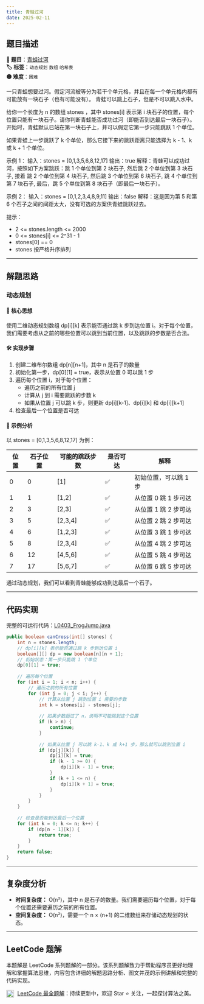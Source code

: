 ```yaml
---
title: 青蛙过河
date: 2025-02-11
---
```


## 题目描述

**🔗 题目**：[青蛙过河](https://leetcode.cn/problems/frog-jump/description/)  
**🏷️ 标签**：`动态规划` `数组` `哈希表`  
**🟡 难度**：`困难`  

一只青蛙想要过河。假定河流被等分为若干个单元格，并且在每一个单元格内都有可能放有一块石子（也有可能没有）。 青蛙可以跳上石子，但是不可以跳入水中。

给你一个长度为 n 的数组 stones ，其中 stones[i] 表示第 i 块石子的位置，每个位置只能有一块石子。请你判断青蛙能否成功过河（即能否到达最后一块石子）。开始时，青蛙默认已站在第一块石子上，并可以假定它第一步只能跳跃 1 个单位。

如果青蛙上一步跳跃了 k 个单位，那么它接下来的跳跃距离只能选择为 k - 1、k 或 k + 1 个单位。

示例 1：
输入：stones = [0,1,3,5,6,8,12,17]
输出：true
解释：青蛙可以成功过河，按照如下方案跳跃：跳 1 个单位到第 2 块石子, 然后跳 2 个单位到第 3 块石子, 接着 跳 2 个单位到第 4 块石子, 然后跳 3 个单位到第 6 块石子, 跳 4 个单位到第 7 块石子, 最后，跳 5 个单位到第 8 块石子（即最后一块石子）。

示例 2：
输入：stones = [0,1,2,3,4,8,9,11]
输出：false
解释：这是因为第 5 和第 6 个石子之间的间距太大，没有可选的方案供青蛙跳跃过去。

提示：
- 2 <= stones.length <= 2000
- 0 <= stones[i] <= 2^31 - 1
- stones[0] == 0
- stones 按严格升序排列

---

## 解题思路

### 动态规划

#### 📝 核心思想
使用二维动态规划数组 dp[i][k] 表示能否通过跳 k 步到达位置 i。对于每个位置，我们需要考虑从之前的哪些位置可以跳到当前位置，以及跳跃的步数是否合法。

#### 🛠️ 实现步骤
1. 创建二维布尔数组 dp[n][n+1]，其中 n 是石子的数量
2. 初始化第一步，dp[0][1] = true，表示从位置 0 可以跳 1 步
3. 遍历每个位置 i，对于每个位置：
   - 遍历之前的所有位置 j
   - 计算从 j 到 i 需要跳跃的步数 k
   - 如果从位置 j 可以跳 k 步，则更新 dp[i][k-1]、dp[i][k] 和 dp[i][k+1]
4. 检查最后一个位置是否可达

#### 🧩 示例分析
以 stones = [0,1,3,5,6,8,12,17] 为例：

| 位置 | 石子位置 | 可能的跳跃步数 | 是否可达 | 解释 |
|-----|---------|--------------|---------|------|
| 0 | 0 | [1] | ✅ | 初始位置，可以跳 1 步 |
| 1 | 1 | [1,2] | ✅ | 从位置 0 跳 1 步可达 |
| 2 | 3 | [2,3] | ✅ | 从位置 1 跳 2 步可达 |
| 3 | 5 | [2,3,4] | ✅ | 从位置 2 跳 2 步可达 |
| 4 | 6 | [1,2,3] | ✅ | 从位置 3 跳 1 步可达 |
| 5 | 8 | [2,3,4] | ✅ | 从位置 4 跳 2 步可达 |
| 6 | 12 | [4,5,6] | ✅ | 从位置 5 跳 4 步可达 |
| 7 | 17 | [5,6,7] | ✅ | 从位置 6 跳 5 步可达 |

通过动态规划，我们可以看到青蛙能够成功到达最后一个石子。

---

## 代码实现

完整的可运行代码：[L0403_FrogJump.java](../src/main/java/L0403_FrogJump.java)

```java
public boolean canCross(int[] stones) {
    int n = stones.length;
    // dp[i][k] 表示能否通过跳 k 步到达位置 i
    boolean[][] dp = new boolean[n][n + 1];
    // 初始状态：第一步只能跳 1 个单位
    dp[0][1] = true;
    
    // 遍历每个位置
    for (int i = 1; i < n; i++) {
        // 遍历之前的所有位置
        for (int j = 0; j < i; j++) {
            // 计算从位置 j 跳到位置 i 需要的步数
            int k = stones[i] - stones[j];
            
            // 如果步数超过了 n，说明不可能跳到这个位置
            if (k > n) {
                continue;
            }
            
            // 如果从位置 j 可以跳 k-1、k 或 k+1 步，那么就可以跳到位置 i
            if (dp[j][k]) {
                dp[i][k] = true;
                if (k - 1 >= 0) {
                    dp[i][k - 1] = true;
                }
                if (k + 1 <= n) {
                    dp[i][k + 1] = true;
                }
            }
        }
    }
    
    // 检查是否能到达最后一个位置
    for (int k = 0; k <= n; k++) {
        if (dp[n - 1][k]) {
            return true;
        }
    }
    return false;
}
```

---

## 复杂度分析

- **时间复杂度：** O(n²)，其中 n 是石子的数量。我们需要遍历每个位置，对于每个位置还需要遍历之前的所有位置。  
- **空间复杂度：** O(n²)，需要一个 n × (n+1) 的二维数组来存储动态规划的状态。

---

## LeetCode 题解

本题解是 LeetCode 系列题解的一部分。该系列题解致力于帮助程序员更好地理解和掌握算法思维，内容包含详细的解题思路分析、图文并茂的示例讲解和完整的代码实现。

<img src="https://github.githubassets.com/images/modules/logos_page/GitHub-Mark.png" alt="GitHub" width="20" style="vertical-align: middle; margin-right: 5px"> [LeetCode 最全题解](https://github.com/LjyYano/LeetCode)：持续更新中，欢迎 Star ⭐️ 关注，一起探讨算法之美。 